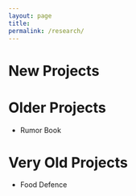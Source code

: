 ```yaml
---
layout: page
title: 
permalink: /research/
---
```


# New Projects


# Older Projects

* Rumor Book


# Very Old Projects

* Food Defence
